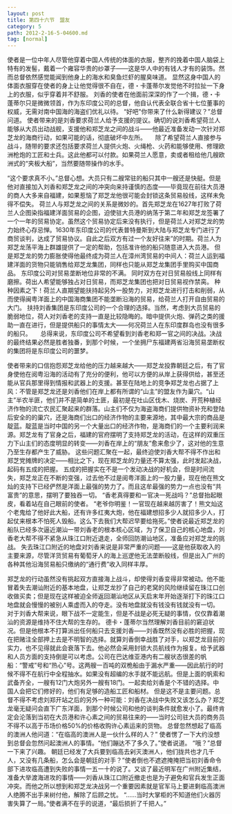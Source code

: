 ```yaml
---
layout: post
title: 第四十六节　盟友
category: 5
path: 2012-2-16-5-04600.md
tag: [normal]
---
```


使者是一位中年人尽管他穿着中国人传统的体面的衣服，整齐的挽着中国人脑袋上特有的发髻，戴着一个雍容华贵的纱罩子――这是华人中的有钱人才有的装饰。然而总督依然感觉能闻到他身上的海水和臭鱼烂虾的腥臭味道。 显然这身中国人的体面衣服穿在使者的身上让他觉得很不自在，德・卡蓬蒂尔发觉他不时拉扯一下身上的衣服，似乎穿着并不舒服。 刘香的使者在他面前深深的作了一个揖，德・卡蓬蒂尔只是微微领首，作为东印度公司的总督，他自认代表全联合省十七位董事的权威，无需对南中国海的海盗们优礼以待。 “好吧"你带来了什么新得建议？”总督问道。 使者带来的是刘香要求荷兰人给予支援的提议。确切的说刘香希望荷兰人能够从大员出动战舰，支援他和郑芝龙之间的战斗――他最近准备发动一次针对郑芝龙的海商行动，如果可能的话，彻底破坏中左所。　　除了希望荷兰人直接参与战斗，随带的要求还包括要求荷兰人提供火炮、火绳枪、火药和能够使用、修理欧洲枪炮的工匠和士兵。这此他都可以付款。如果荷兰人愿意，卖或者租给他几艘欧洲式的“夹板大船”，当然要随带操作的水手。

“这个要求真不小。”总督心想。大员只有二艘常驻的船只其中一艘还是快艇。但是他对直接加入刘香和郑芝龙之间的冲突向来持谨慎的态度――毕竟现在前往大员港的商人大多来自福建，如果惹恼了郑芝龙他很可能会封锁这条贸易般线，这样未免得不偿失。 荷兰人与郑芝龙之间的关系是微妙的。首先郑芝龙在1627年打败了荷兰人企图染指福建洋面贸易的企图，迫使驻大员港的纳荡于第二年和郑芝龙签署了一个一年的贸易协定。虽然这个贸易协定后来没有执行，但是荷兰人对郑芝龙的势力始终心存忌惮。1630年东印度公司的代表普特曼斯到大陆与郑芝龙专门进行了商贸谈判，达成了贸易协议。自此之后双方有过一个友好往来”的时期。荷兰人为郑芝龙荡平海上群雄提供了一定的帮助，包括准许他的船只随意进入大员港。 但是郑芝龙的势力膨胀使得他最终成为荷兰人在漳州湾贸易的中间人：荷兰人运到福建洋面的货物只能销售给郑芝龙集团，同样也只能从郑芝龙集团手里购买中国商品。 东印度公司对贸易垄断地位非常的不满。 同时双方在对日贸易般线上同样有磨擦。荷出人希望能够独占对日贸易，而郑芝龙集团也把对日贸易视作禁脔。 种种因素之下！荷兰人直期望能扶持起另外一股势力，对郑芝龙进行打击和削弱，从而使得闽粤洋面上的中国海商集团不能垄断沿海的贸易，给荷兰人打开自由贸易的大门。 扶持刘香集团是东印度公司的一个合理的选择。当然，考虑到大员贸易的脆弱地位，荷人对刘香老的支持一直是比较隐晦的。暗中提供火炮、弹药之类的援助一直在进行，但是提供船只的事情太大――何况荷兰人在东印度群岛也没有很多的船只。　　总得来说，东印度公司不希望看到刘香老和郑一官之间的决战。决战的最终结果必然是胜者独番，到那个时候，一个坐拥尸东福建两省沿海贸易垄断权的集团将是东印度公司的噩梦。

使者带来的口信抱怨郑芝龙给他的压力越来越大――郑芝龙投靠朝廷之后，有了官身使他在阅粤沿海的活动有了充分的便利，他可以方便的从岸上获得供给，甚至还能从官兵那里得到情报和武器上的支援。甚至在陆地上的竞争郑芝龙也占据了上风：不管是郑芝龙还是刘香他们在岸上都有所谓的“山主”的盟友作为巢穴。“山主”半农半匪，他们并不是简单的土匪，最初是在吐山区伐木、烧炭、开荒种植经济作物的流亡农民汇聚起来的群落。山主们不仅为海盗海商们提供物资补充和登陆后安全的的巢穴，还是海商们出口的经济作物的主要来源地，其中最大宗的商品是靛蓝。靛蓝是当时中国的另一个大量出口的经济作物，是海商们的一个主要利润来源。郑芝龙有了官身之后，福建的官府摆明了支持郑芝龙的活动，在这样的双重压力下山主们的态度明显的转变――刘香在岸上的“朋友”愈来愈少了，这对他的生意乃至生存都产生了威胁。 这些问题汇聚在一起，最终迫使刘香大帮不得不作出和郑芝党摊牌的决定――相比之下，现在郑芝龙的力量还不算太强，此时发起决战，起码有五成的把握。 五成的把握实在不是一个发动决战的好机会，但是时间流失，郑芝龙正在不断的变强，过去他不过是阅粤洋面上的一股力量，现在他在熊文灿的支持下已经俨然是洋面上最强的势力了。而且这牟最强的势力一点也没有“共富贵”的意思，摆明了要独吞一切。 “香老真得要和一官决一死战吗？”总督抬起眼皮，看着站在自己眼前的使者。 “老爷你明鉴！一官现在越来越厉害了！熊文灿这个老鬼给了他好此大船，还有许多红夷大炮，他在福建想招多少人就招多少人，打起仗来根本不怕死人毁船。这么下去我们大帮迟早要给拖死。”使者说最近郑芝龙的船队已经多次逼近潮汕一带刘香老的根本核心区域，为了保卫自己的核心地盘，刘香老大帮不得不紧急从珠江口附近退走，全师回防潮讪地区，准备应对郑芝龙的挑战。 失去珠江口附近的地盘对刘香来说是非常严重的问题――这是他获取收入的主要来源，尽管洋货贸易有葡萄牙人的海上巡逻他无法垄断般线，但是出入广州的各种其他沿海贸易船只缴纳的“通行费”收入同样丰厚。

郑芝龙的行动虽然没有挑起双方直接海上战斗，却使得刘香变得非常被动。他不能冒着失去潮讪附近的基本地盘，让郑芝龙抄了自己的老窝的风险继续留在珠江口创收做买卖；但是现在这样被迫全师返回潮汕地区从天启末年开始逐渐打下的珠江口地盘就会慢慢的被别人乘虚而入的夺走。没有地盘就没有钱没有钱就没有一切。 对于刘香大帮来说，眼下战不一定能生，但是不战是必死无疑的事情，仅仅靠着潮汕的资源是维持不住大帮的生存的。 德卡・蓬蒂尔当然理解刘香目前的窘迫状况。但是他根本不打算派出任何船只去支援刘香――刘香既然没有必胜的把握，现在把赌注全部押上去是不明智的选择。就算刘香倒幸战胜了对手，以郑芝龙目前的实力，也不见得就此会衰落下去。他必然会采用封锁大员航线作为报复。给予武器和人员方面的支持倒是可以考虑。公司在巴达维亚港内有二艘状态很差的帆船：“警戒”号和“热心”号。这两艘一百吨的双桅船由于漏水严重――因此航行的时候不得不在航行中全程抽水。如果没有超编的水手就不能远航。但是上面的帆索和武备齐全，一艘有12门大炮另外一艘有18门。一起卖给刘香是个不错的选择。中国人会把它们修好的，他们有足够的造船工匠和船材。 但是这不是主要问题。总督不得不考虑刘郑开站之后的另外一种可能：刘香在决战中失败又该怎么办？郑芝龙毫无疑问会直下广东洋面，到那个时候公司和他的谈判条件就愈发小了。最终肯定会沦落到当初在大员港和许心素之间的贸易往来的――当时公司驻大员的商务员不得不以高于币场价格50%的价格收购许心素运来的货物。 总督忽然想起了临高的澳洲人他问道：“在临高的澳洲人是一伙什么样的人？” 使者愣了一下大约没想到总督会忽然问起澳洲人的事情。“他们蹦达不了多久了。”使者说道。 “哦？”总督一下来了兴趣。 朝廷已经发了大兵要到临高去剁灭澳洲人，他们拢共也才几千人，又没有几条船，怎么会是朝廷的对手？”使者倒也不遮遮掩掩把当初刘香命令部下进攻临高遭到失败的事情一五一十的说了。又谈了最近明军在广州附近集结，准备大举渡海进攻的事情――刘香从珠江口附近撤走也是为子避免和官兵发生正面冲突。而他之所以想到和郑芝龙决战另一个重要因素就是官军马上要进剩临高澳洲人绝腾不出手来树付他，解除了后顾之忧。 “……当时大掌柜的不知道他们火器厉害失算了一局。”使者满不在乎的说道，“最后损折了千把人。”